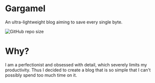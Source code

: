 # Gargamel
An ultra-lightweight blog aiming to save every single byte.

![GitHub repo size](https://img.shields.io/github/repo-size/Miyli/Gargamel)

# Why?
I am a perfectionist and obsessed with detail, which severely limits my productivity. Thus I decided to create a blog that is so simple that I can't possibly spend too much time on it.

